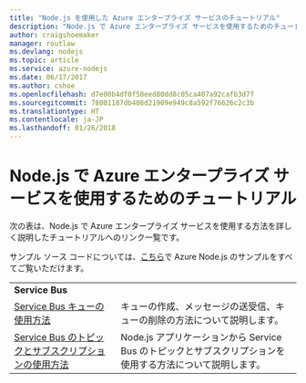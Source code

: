 ```yaml
---
title: "Node.js を使用した Azure エンタープライズ サービスのチュートリアル"
description: "Node.js で Azure エンタープライズ サービスを使用するためのチュートリアル。"
author: craigshoemaker
manager: routlaw
ms.devlang: nodejs
ms.topic: article
ms.service: azure-nodejs
ms.date: 06/17/2017
ms.author: cshoe
ms.openlocfilehash: d7e00b4df0f50eed80dd8c05ca407a92cafb3d7f
ms.sourcegitcommit: 78001187db408d21909e949c8a592f76626c2c3b
ms.translationtype: HT
ms.contentlocale: ja-JP
ms.lasthandoff: 01/26/2018
---
```

# <a name="tutorials-for-using-azure-enterprise-services-with-nodejs"></a>Node.js で Azure エンタープライズ サービスを使用するためのチュートリアル

次の表は、Node.js で Azure エンタープライズ サービスを使用する方法を詳しく説明したチュートリアルへのリンク一覧です。

サンプル ソース コードについては、[こちら](https://azure.microsoft.com/resources/samples/?term=nodejs)で Azure Node.js のサンプルをすべてご覧いただけます。

| | |
|---|---|
| **Service Bus** ||
| [Service Bus キューの使用方法](http://docs.microsoft.com/azure/service-bus-messaging/service-bus-nodejs-how-to-use-queues?toc=/azure/node/toc.json&bc=/azure/node/toc.json) | キューの作成、メッセージの送受信、キューの削除の方法について説明します。 |
| [Service Bus のトピックとサブスクリプションの使用方法](http://docs.microsoft.com/azure/service-bus-messaging/service-bus-nodejs-how-to-use-topics-subscriptions?toc=/azure/node/toc.json&bc=/azure/node/toc.json) | Node.js アプリケーションから Service Bus のトピックとサブスクリプションを使用する方法について説明します。 |
